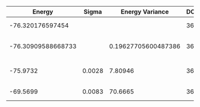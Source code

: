 | Energy             | Sigma  | Energy Variance     | DOF | Einf | Method                       | Reference |
|--------------------|--------|---------------------|-----|------|------------------------------|-----------|
| -76.320176597454   |        |                     | 36  | 0    | Exact diagonalization        | [code](https://github.com/varbench/methods/blob/main/scripts/J1J2/square_36_P_0.7/ed_lattice_symmetries.sh) |
| -76.30909588668733 |        | 0.19627705600487386 | 36  | 0    | DMRG (bond dimension = 2048) | [code](https://github.com/varbench/methods/blob/main/scripts/J1J2/square_36_P_0.7/dmrg.sh) |
| -75.9732           | 0.0028 | 7.80946             | 36  | 0    | RBM (alpha = 1)              | TODO: own code (RBM) |
| -69.5699           | 0.0083 | 70.6665             | 36  | 0    | Jastrow baseline             | [code](https://github.com/varbench/methods/blob/main/scripts/J1J2/square_36_P_0.7/vmc_jastrow.sh) |
